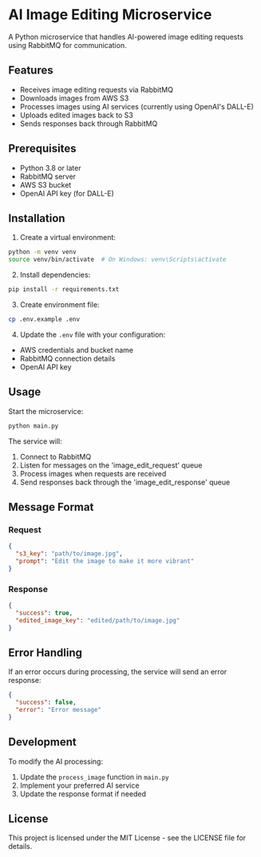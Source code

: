 # AI Image Editing Microservice

A Python microservice that handles AI-powered image editing requests using RabbitMQ for communication.

## Features

- Receives image editing requests via RabbitMQ
- Downloads images from AWS S3
- Processes images using AI services (currently using OpenAI's DALL-E)
- Uploads edited images back to S3
- Sends responses back through RabbitMQ

## Prerequisites

- Python 3.8 or later
- RabbitMQ server
- AWS S3 bucket
- OpenAI API key (for DALL-E)

## Installation

1. Create a virtual environment:

```bash
python -m venv venv
source venv/bin/activate  # On Windows: venv\Scripts\activate
```

2. Install dependencies:

```bash
pip install -r requirements.txt
```

3. Create environment file:

```bash
cp .env.example .env
```

4. Update the `.env` file with your configuration:

- AWS credentials and bucket name
- RabbitMQ connection details
- OpenAI API key

## Usage

Start the microservice:

```bash
python main.py
```

The service will:

1. Connect to RabbitMQ
2. Listen for messages on the 'image_edit_request' queue
3. Process images when requests are received
4. Send responses back through the 'image_edit_response' queue

## Message Format

### Request

```json
{
  "s3_key": "path/to/image.jpg",
  "prompt": "Edit the image to make it more vibrant"
}
```

### Response

```json
{
  "success": true,
  "edited_image_key": "edited/path/to/image.jpg"
}
```

## Error Handling

If an error occurs during processing, the service will send an error response:

```json
{
  "success": false,
  "error": "Error message"
}
```

## Development

To modify the AI processing:

1. Update the `process_image` function in `main.py`
2. Implement your preferred AI service
3. Update the response format if needed

## License

This project is licensed under the MIT License - see the LICENSE file for details.
